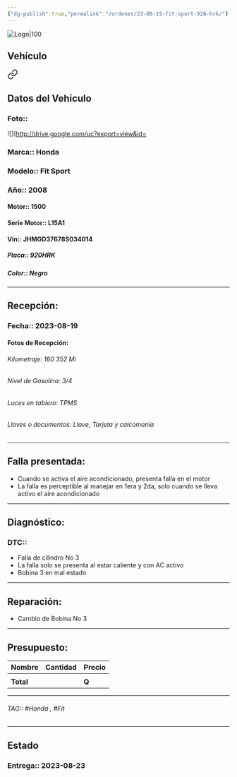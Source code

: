 ```yaml
---
{"dg-publish":true,"permalink":"/ordenes/23-08-19-fit-sport-920-hrk/"}
---
```


![Logo|100](http://drive.google.com/uc?export=view&id=137fl3TIZ0-PU8b-Pt0bsjclwHub_u78G)

## Vehículo

<div class="transclusion internal-embed is-loaded"><a class="markdown-embed-link" href="/vehiculos/honda/fit-sport-920-hrk/#datos-del-vehiculo" aria-label="Open link"><svg xmlns="http://www.w3.org/2000/svg" width="24" height="24" viewBox="0 0 24 24" fill="none" stroke="currentColor" stroke-width="2" stroke-linecap="round" stroke-linejoin="round" class="svg-icon lucide-link"><path d="M10 13a5 5 0 0 0 7.54.54l3-3a5 5 0 0 0-7.07-7.07l-1.72 1.71"></path><path d="M14 11a5 5 0 0 0-7.54-.54l-3 3a5 5 0 0 0 7.07 7.07l1.71-1.71"></path></svg></a><div class="markdown-embed">



## Datos del Vehículo 
### Foto:: 
![](http://drive.google.com/uc?export=view&id=

### Marca:: Honda
### Modelo:: Fit Sport
### Año:: 2008
#### Motor:: 1500
#### Serie Motor:: L15A1
#### Vin:: JHMGD37678S034014
##### Placa:: 920HRK
##### Color:: Negro
---


</div></div>


## Recepción:
### Fecha:: 2023-08-19
#### Fotos de Recepción: 

###### Kilometraje: 160 352 Mi
###### Nivel de Gasolina: 3/4
###### Luces en tablero: TPMS
###### Llaves o documentos: Llave, Tarjeta y calcomanía 

---

## Falla presentada:
- Cuando se activa el aire acondicionado, presenta falla en el motor
- La falla es perceptible al manejar en 1era y 2da, solo cuando se lleva activo el aire acondicionado 


---

## Diagnóstico:
### DTC:: 

- Falla de cilindro No 3
- La falla solo se presenta al estar caliente y con AC activo 
- Bobina 3 en mal estado 

---
## Reparación:
- Cambio de Bobina No 3

---

## Presupuesto:

| Nombre | Cantidad | Precio |
| ------ | -------- | ------ |
|        |          |        |
| **Total**       |        |    **Q**    |

---

###### TAG:: #Honda , #Fit

---

## Estado

### Entrega:: 2023-08-23
